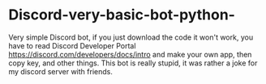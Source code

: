 # Discord-very-basic-bot-python-
Very simple Discord bot, if you just download the code it won't work, you have to read Discord Developer Portal https://discord.com/developers/docs/intro and make your own app, then copy key, and other things. This bot is really stupid, it was rather a joke for my discord server with friends.



